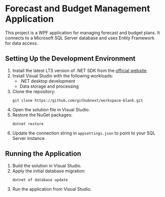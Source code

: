 # Forecast and Budget Management Application

This project is a WPF application for managing forecast and budget plans. It connects to a Microsoft SQL Server database and uses Entity Framework for data access.

## Setting Up the Development Environment

1. Install the latest LTS version of .NET SDK from the [official website](https://dotnet.microsoft.com/download).
2. Install Visual Studio with the following workloads:
   - .NET desktop development
   - Data storage and processing
3. Clone the repository:
   ```
   git clone https://github.com/githubnext/workspace-blank.git
   ```
4. Open the solution file in Visual Studio.
5. Restore the NuGet packages:
   ```
   dotnet restore
   ```
6. Update the connection string in `appsettings.json` to point to your SQL Server instance.

## Running the Application

1. Build the solution in Visual Studio.
2. Apply the initial database migration:
   ```
   dotnet ef database update
   ```
3. Run the application from Visual Studio.
